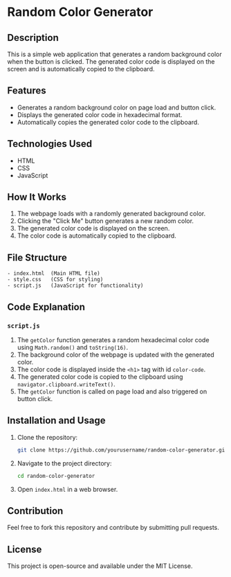 # Random Color Generator

## Description
This is a simple web application that generates a random background color when the button is clicked. The generated color code is displayed on the screen and is automatically copied to the clipboard.

## Features
- Generates a random background color on page load and button click.
- Displays the generated color code in hexadecimal format.
- Automatically copies the generated color code to the clipboard.

## Technologies Used
- HTML
- CSS
- JavaScript

## How It Works
1. The webpage loads with a randomly generated background color.
2. Clicking the "Click Me" button generates a new random color.
3. The generated color code is displayed on the screen.
4. The color code is automatically copied to the clipboard.

## File Structure
```
- index.html  (Main HTML file)
- style.css   (CSS for styling)
- script.js   (JavaScript for functionality)
```

## Code Explanation
### `script.js`
1. The `getColor` function generates a random hexadecimal color code using `Math.random()` and `toString(16)`.
2. The background color of the webpage is updated with the generated color.
3. The color code is displayed inside the `<h1>` tag with id `color-code`.
4. The generated color code is copied to the clipboard using `navigator.clipboard.writeText()`.
5. The `getColor` function is called on page load and also triggered on button click.

## Installation and Usage
1. Clone the repository:
   ```sh
   git clone https://github.com/yourusername/random-color-generator.git
   ```
2. Navigate to the project directory:
   ```sh
   cd random-color-generator
   ```
3. Open `index.html` in a web browser.

## Contribution
Feel free to fork this repository and contribute by submitting pull requests.

## License
This project is open-source and available under the MIT License.

